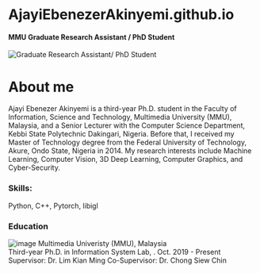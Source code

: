 # AjayiEbenezerAkinyemi.github.io
#### MMU Graduate Research Assistant / PhD Student 
![Graduate Research Assistant/ PhD Student ](https://avatars.githubusercontent.com/u/32791222?v=4)
# About me
Ajayi Ebenezer Akinyemi is a third-year Ph.D. student in the Faculty of Information, Science and Technology, Multimedia University (MMU), Malaysia, and a Senior Lecturer with the Computer Science Department, Kebbi State Polytechnic Dakingari, Nigeria. Before that, I received my Master of Technology degree from the Federal University of Technology, Akure, Ondo State, Nigeria in 2014. My research interests include Machine Learning, Computer Vision, 3D Deep Learning, Computer Graphics, and Cyber-Security. 

### Skills: 
Python, C++,  Pytorch, libigl 

### Education 
![image](https://user-images.githubusercontent.com/32791222/149966497-6dae7a82-939b-46cd-bae1-3f03c7add06e.png)
Multimedia Univeristy (MMU), Malaysia<br>
Third-year Ph.D. in Information System Lab, . Oct. 2019 - Present<br>
Supervisor: Dr. Lim Kian Ming     Co-Supervisor: Dr. Chong Siew Chin
